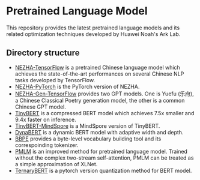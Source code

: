 # Pretrained Language Model

This repository provides the latest pretrained language models and its related optimization techniques developed by Huawei Noah's Ark Lab.

## Directory structure
* [NEZHA-TensorFlow](https://github.com/huawei-noah/Pretrained-Language-Model/tree/master/NEZHA-TensorFlow) is a pretrained Chinese language model which achieves the state-of-the-art performances on several Chinese NLP tasks developed by TensorFlow.
* [NEZHA-PyTorch](https://github.com/huawei-noah/Pretrained-Language-Model/tree/master/NEZHA-PyTorch) is the PyTorch version of NEZHA.
* [NEZHA-Gen-TensorFlow](https://github.com/huawei-noah/Pretrained-Language-Model/tree/master/NEZHA-Gen-TensorFlow) provides two GPT models. One is Yuefu (乐府), a Chinese Classical Poetry generation model, the other is a common Chinese GPT model.
* [TinyBERT](https://github.com/huawei-noah/Pretrained-Language-Model/tree/master/TinyBERT) is a compressed BERT model which achieves 7.5x smaller and 9.4x faster on inference.
* [TinyBERT-MindSpore](https://github.com/huawei-noah/Pretrained-Language-Model/tree/master/TinyBERT-MindSpore) is a MindSpore version of TinyBERT.
* [DynaBERT](https://github.com/huawei-noah/Pretrained-Language-Model/tree/master/DynaBERT) is a dynamic BERT model with adaptive width and depth.
* [BBPE](https://github.com/huawei-noah/Pretrained-Language-Model/tree/master/BBPE) provides a byte-level vocabulary building tool and its correspoinding tokenizer.
* [PMLM](https://github.com/huawei-noah/Pretrained-Language-Model/tree/master/PMLM) is an improved method for pretrained language model. Trained without the complex two-stream self-attention, PMLM can be treated as a simple approximation of XLNet.
* [TernaryBERT](https://github.com/huawei-noah/Pretrained-Language-Model/tree/master/TernaryBERT) is a pytorch version quantization method for BERT model.